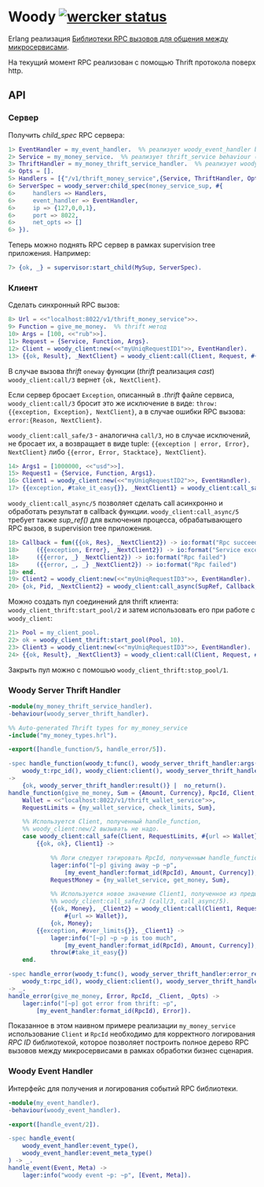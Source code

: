 Woody [![wercker status](https://app.wercker.com/status/fd36dd241f6c38a784de7bcf7e3f4549/s "wercker status")](https://app.wercker.com/project/bykey/fd36dd241f6c38a784de7bcf7e3f4549)
======

Erlang реализация [Библиотеки RPC вызовов для общения между микросервисами](http://52.29.202.218/design/ms/platform/rpc-lib).

На текущий момент RPC реализован с помощью Thrift протокола поверх http.

## API

### Сервер

Получить _child_spec_ RPC сервера:

```erlang
1> EventHandler = my_event_handler.  %% реализует woody_event_handler behaviour
2> Service = my_money_service.  %% реализует thrift_service behaviour (генерируется из .thrift файла)
3> ThriftHandler = my_money_thrift_service_handler.  %% реализует woody_server_thrift_handler behaviour
4> Opts = [].
5> Handlers = [{"/v1/thrift_money_service",{Service, ThriftHandler, Opts}}].
6> ServerSpec = woody_server:child_spec(money_service_sup, #{
6>     handlers => Handlers,
6>     event_handler => EventHandler,
6>     ip => {127,0,0,1},
6>     port => 8022,
6>     net_opts => []
6> }).
```

Теперь можно поднять RPC сервер в рамках supervision tree приложения. Например:

```erlang
7> {ok, _} = supervisor:start_child(MySup, ServerSpec).
```

### Клиент

Сделать синхронный RPC вызов:

```erlang
8> Url = <<"localhost:8022/v1/thrift_money_service">>.
9> Function = give_me_money.  %% thrift метод
10> Args = [100, <<"rub">>].
11> Request = {Service, Function, Args}.
12> Client = woody_client:new(<<"myUniqRequestID1">>, EventHandler).
13> {{ok, Result}, _NextClient} = woody_client:call(Client, Request, #{url => Url}).
```

В случае вызова _thrift_ `oneway` функции (_thrift_ реализация _cast_) `woody_client:call/3` вернет `{ok, NextClient}`.

Если сервер бросает `Exception`, описанный в _.thrift_ файле сервиса, `woody_client:call/3` бросит это же исключение в виде: `throw:{{exception, Exception}, NextClient}`, а в случае ошибки RPC вызова: `error:{Reason, NextClient}`.

`woody_client:call_safe/3` - аналогична `call/3`, но в случае исключений, не бросает их, а возвращает в виде tuple: `{{exception | error, Error}, NextClient}` либо `{{error, Error, Stacktace}, NextClient}`.

```erlang
14> Args1 = [1000000, <<"usd">>].
15> Request1 = {Service, Function, Args1}.
16> Client1 = woody_client:new(<<"myUniqRequestID2">>, EventHandler).
17> {{exception, #take_it_easy{}}, _NextClient1} = woody_client:call_safe(Client1, Request1, #{url => Url}).
```

`woody_client:call_async/5` позволяет сделать call асинхронно и обработать результат в callback функции. `woody_client:call_async/5` требует также _sup_ref()_ для включения процесса, обрабатывающего RPC вызов, в supervision tree приложения.

```erlang
18> Callback = fun({{ok, Res}, _NextClient2}) -> io:format("Rpc succeeded: ~p~n", [Res]);
18>     ({{exception, Error}, _NextClient2}) -> io:format("Service exception: ~p~n", [Error]);
18>     ({{error, _} _NextClient2}) -> io:format("Rpc failed")
18>     ({{error, _, _} _NextClient2}) -> io:format("Rpc failed")
18> end.
19> Client2 = woody_client:new(<<"myUniqRequestID3">>, EventHandler).
20> {ok, Pid, _NextClient2} = woody_client:call_async(SupRef, Callback, Client2, Request, #{url => Url}).
```

Можно создать пул соединений для thrift клиента: `woody_client_thrift:start_pool/2` и затем использовать его при работе с `woody_client`:

```erlang
21> Pool = my_client_pool.
22> ok = woody_client_thrift:start_pool(Pool, 10).
23> Client3 = woody_client:new(<<"myUniqRequestID3">>, EventHandler).
24> {{ok, Result}, _NextClient3} = woody_client:call(Client, Request, #{url => Url, pool => Pool}).
```

Закрыть пул можно с помошью `woody_client_thrift:stop_pool/1`.

### Woody Server Thrift Handler

```erlang
-module(my_money_thrift_service_handler).
-behaviour(woody_server_thrift_handler).

%% Auto-generated Thrift types for my_money_service
-include("my_money_types.hrl").

-export([handle_function/5, handle_error/5]).

-spec handle_function(woody_t:func(), woody_server_thrift_handler:args(),
    woody_t:rpc_id(), woody_client:client(), woody_server_thrift_handler:handler_opts())
->
    {ok, woody_server_thrift_handler:result()} |  no_return().
handle_function(give_me_money, Sum = {Amount, Currency}, RpcId, Client, _Opts) ->
    Wallet = <<"localhost:8022/v1/thrift_wallet_service">>,
    RequestLimits = {my_wallet_service, check_limits, Sum},

    %% Используется Client, полученный handle_function,
    %% woody_client:new/2 вызывать не надо.
    case woody_client:call_safe(Client, RequestLimits, #{url => Wallet}) of
        {{ok, ok}, Client1} ->

            %% Логи следует тэгировать RpcId, полученным handle_function.
            lager:info("[~p] giving away ~p ~p",
                [my_event_handler:format_id(RpcId), Amount, Currency]),
            RequestMoney = {my_wallet_service, get_money, Sum},

            %% Используется новое значение Client1, полученное из предыдущего вызова
            %% woody_client:call_safe/3 (call/3, call_async/5).
            {{ok, Money}, _Client2} = woody_client:call(Client1, RequestMoney,
                #{url => Wallet}),
            {ok, Money};
        {{exception, #over_limits{}}, _Client1} ->
            lager:info("[~p] ~p ~p is too much",
                [my_event_handler:format_id(RpcId), Amount, Currency]),
            throw(#take_it_easy{})
    end.

-spec handle_error(woody_t:func(), woody_server_thrift_handler:error_reason(),
    woody_t:rpc_id(), woody_client:client(), woody_server_thrift_handler:handler_opts())
-> _.
handle_error(give_me_money, Error, RpcId, _Client, _Opts) ->
    lager:info("[~p] got error from thrift: ~p",
        [my_event_handler:format_id(RpcId), Error]).
```

Показанное в этом наивном примере реализации `my_money_service` использование `Client` и `RpcId` необходимо для корректного логирования _RPC ID_ библиотекой, которое позволяет построить полное дерево RPC вызовов между микросервисами в рамках обработки бизнес сценария.

### Woody Event Handler

Интерфейс для получения и логирования событий RPC библиотеки.

```erlang
-module(my_event_handler).
-behaviour(woody_event_handler).

-export([handle_event/2]).

-spec handle_event(
    woody_event_handler:event_type(),
    woody_event_handler:event_meta_type()
) -> _.
handle_event(Event, Meta) ->
    lager:info("woody event ~p: ~p", [Event, Meta]).
```